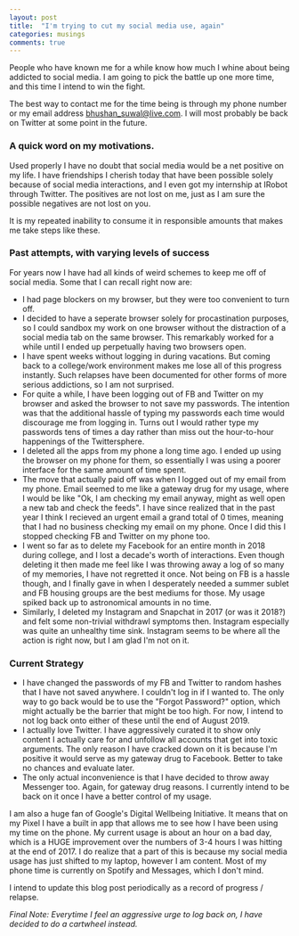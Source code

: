 ```yaml
---
layout: post
title:  "I'm trying to cut my social media use, again"
categories: musings
comments: true
---
```

People who have known me for a while know how much I whine about being addicted to social media. I am going to pick the battle up one more time, and this time I intend to win the fight. 

The best way to contact me for the time being is through my phone number or my email address bhushan_suwal@live.com. I will most probably be back on Twitter at some point in the future.

### A quick word on my motivations. 
Used properly I have no doubt that social media would be a net positive on my life. I have friendships I cherish today that have been possible solely because of social media interactions, and I even got my internship at IRobot through Twitter. The positives are not lost on me, just as I am sure the possible negatives are not lost on you.

It is my repeated inability to consume it in responsible amounts that makes me take steps like these.

### Past attempts, with varying levels of success
For years now I have had all kinds of weird schemes to keep me off of social media. Some that I can recall right now are:
* I had page blockers on my browser, but they were too convenient to turn off. 
* I decided to have a seperate browser solely for procastination purposes, so I could sandbox my work on one browser without the distraction of a social media tab on the same browser. This remarkably worked for a while until I ended up perpetually having two browsers open. 
* I have spent weeks without logging in during vacations. But coming back to a college/work environment makes me lose all of this progress instantly. Such relapses have been documented for other forms of more serious addictions, so I am not surprised. 
* For quite a while, I have been logging out of FB and Twitter on my browser and asked the browser to not save my passwords. The intention was that the additional hassle of typing my passwords each time would discourage me from logging in. Turns out I would rather type my passwords tens of times a day rather than miss out the hour-to-hour happenings of the Twittersphere.
* I deleted all the apps from my phone a long time ago. I ended up using the browser on my phone for them, so essentially I was using a poorer interface for the same amount of time spent. 
* The move that actually paid off was when I logged out of my email from my phone. Email seemed to me like a gateway drug for my usage, where I would be like "Ok, I am checking my email anyway, might as well open a new tab and check the feeds". I have since realized that in the past year I think I recieved an urgent email a grand total of 0 times, meaning that I had no business checking my email on my phone. Once I did this I stopped checking FB and Twitter on my phone too.
* I went so far as to delete my Facebook for an entire month in 2018 during college, and I lost a decade's worth of interactions. Even though deleting it then made me feel like I was throwing away a log of so many of my memories, I have not regretted it once. Not being on FB is a hassle though, and I finally gave in when I desperately needed a summer sublet and FB housing groups are the best mediums for those. My usage spiked back up to astronomical amounts in no time. 
* Similarly, I deleted my Instagram and Snapchat in 2017 (or was it 2018?) and felt some non-trivial withdrawl symptoms then. Instagram especially was quite an unhealthy time sink. Instagram seems to be where all the action is right now, but I am glad I'm not on it. 

### Current Strategy
* I have changed the passwords of my FB and Twitter to random hashes that I have not saved anywhere. I couldn't log in if I wanted to. The only way to go back would be to use the "Forgot Password?" option, which might actually be the barrier that might be too high. For now, I intend to not log back onto either of these until the end of August 2019. 
* I actually love Twitter. I have aggressively curated it to show only content I actually care for and unfollow all accounts that get into toxic arguments. The only reason I have cracked down on it is because I'm positive it would serve as my gateway drug to Facebook. Better to take no chances and evaluate later. 
* The only actual inconvenience is that I have decided to throw away Messenger too. Again, for gateway drug reasons. I currently intend to be back on it once I have a better control of my usage. 

I am also a huge fan of Google's Digital Wellbeing Initiative. It means that on my Pixel I have a built in app that allows me to see how I have been using my time on the phone. My current usage is about an hour on a bad day, which is a HUGE improvement over the numbers of 3-4 hours I was hitting at the end of 2017. I do realize that a part of this is because my social media usage has just shifted to my laptop, however I am content. Most of my phone time is currently on Spotify and Messages, which I don't mind. 

I intend to update this blog post periodically as a record of progress / relapse. 

*Final Note: Everytime I feel an aggressive urge to log back on, I have decided to do a cartwheel instead.*

